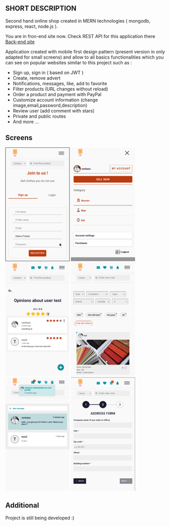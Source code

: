 ## SHORT DESCRIPTION

Second hand online shop created in MERN technologies ( mongodb, express, react, node.js ).

You are in fron-end site now. Check REST API for this application there [Back-end site](https://github.com/NorbertSan/Second-hand-online-shop-BACKEND)

Application created with mobile first design pattern (present version in only adapted for small screens) and allow to all basics functionalities which you can see on popular websites similar to this project such as :

- Sign up, sign in ( based on JWT )
- Create, remove advert
- Notifications, messages, like, add to favorite
- Filter products (URL changes without reload)
- Order a product and payment with PayPal
- Customize account information (change image,email,password,description)
- Review user (add comment with stars)
- Private and public routes
- And more ...

## Screens

<img src="./src/assets/READMEscreens/screen1.png" alt="signin signup"
	title="signin signup" width="200"  />
<img src="./src/assets/READMEscreens/screen2.png" alt="menu"
	title="menu" width="200"  />
<img src="./src/assets/READMEscreens/screen3.png" alt="user reviews"
	title="user reviews" width="200"  />
<img src="./src/assets/READMEscreens/screen4.png" alt="products filter"
	title="products filter" width="200"  />
<img src="./src/assets/READMEscreens/screen5.png" alt="messages"
	title="messages" width="200"  />
<img src="./src/assets/READMEscreens/screen6.png" alt="order form"
	title="order form" width="200"  />

## Additional

Project is still being developed :)
